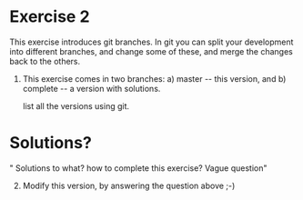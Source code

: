 # Exercise 2

This exercise introduces git branches.  In git you can split your
development into different branches, and change some of these, and
merge the changes back to the others.

1. This exercise comes in two branches: a) master -- this version, and
   b) complete -- a version with solutions.

   list all the versions using git.

# Solutions?

" Solutions to what? how to complete this exercise? Vague question"


2. Modify this version, by answering the question above ;-)
